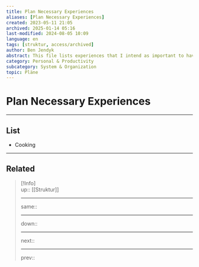 ```yaml
---
title: Plan Necessary Experiences
aliases: [Plan Necessary Experiences]
created: 2023-05-11 21:05
archived: 2025-01-14 05:16
last-modified: 2024-08-05 10:09
language: en
tags: [struktur, access/archived]
author: Ben Jendyk
abstract: This file lists experiences that I intend as important to have in order to develop.
category: Personal & Productivity 
subcategory: System & Organization 
topic: Pläne 
---
```


# Plan Necessary Experiences

---

## List

- Cooking 

---

## Related

> [!Info]  
> up:: [[Struktur]]
> - ---
> same::
> - ---
> down::
> - ---
> next::
> - ---
> prev::  

